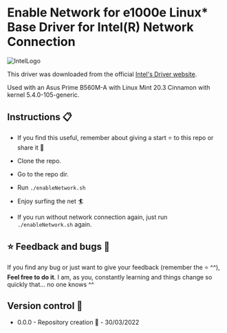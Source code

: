 # Enable Network for e1000e Linux* Base Driver for Intel(R) Network Connection

![IntelLogo](https://user-images.githubusercontent.com/57062736/160905823-5f9a41cd-f81c-4573-98eb-38f860909738.jpg)

This driver was downloaded from the official [Intel's Driver website](https://www.intel.com/content/www/us/en/support/articles/000005480/ethernet-products.html).

Used with an Asus Prime B560M-A with Linux Mint 20.3 Cinnamon with kernel 5.4.0-105-generic.

## Instructions 📋 

- If you find this useful, remember about giving a start ⭐ to this repo or share it 🔁

- Clone the repo.

- Go to the repo dir.

- Run `./enableNetwork.sh`

- Enjoy surfing the net 🏄‍

- If you run without network connection again, just run `./enableNetwork.sh` again.

## ⭐ Feedback and bugs 🐞

If you find any bug or just want to give your feedback (remember the ⭐ ^^), **Feel free to do it**. I am, as you, constantly learning and things change so quickly that... no one knows ^^

## Version control 📝

- 0.0.0 - Repository creation 🥳 - 30/03/2022
